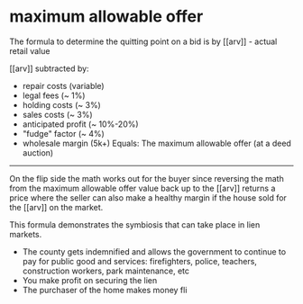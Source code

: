 # maximum allowable offer


The formula to determine the quitting point on a bid is by 
[[arv]] - actual retail value

[[arv]] subtracted by:
- repair costs  (variable)
- legal fees (~ 1%)
- holding costs (~ 3%)
- sales costs (~ 3%)
- anticipated profit (~ 10%-20%)
- "fudge" factor (~ 4%)
- wholesale margin (5k+)
Equals:
The maximum allowable offer (at a deed auction)

---
On the flip side the math works out for the buyer since reversing the math from the maximum allowable offer value back up to the [[arv]] returns a price where the seller can also make a healthy margin if the house sold for the [[arv]] on the market. 


This formula demonstrates the symbiosis that can take place in lien markets. 
 - The county gets indemnified and allows the government to continue to pay for public good and services: firefighters, police, teachers, construction workers, park maintenance, etc 
 - You make profit on securing the lien
 - The purchaser of the home makes money fli